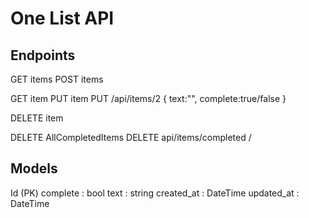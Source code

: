 # One List API

## Endpoints

GET items
POST items

GET item
PUT item
PUT /api/items/2
{
text:"",
complete:true/false
}

DELETE item

DELETE AllCompletedItems
DELETE api/items/completed
/

## Models

Id (PK)
complete : bool
text : string
created_at : DateTime
updated_at : DateTime
